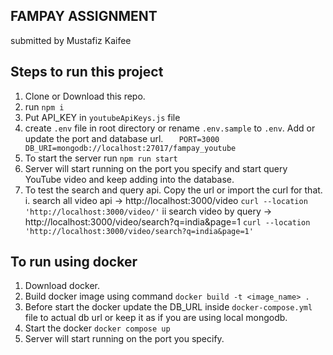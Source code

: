 ## FAMPAY ASSIGNMENT
submitted by Mustafiz Kaifee

## Steps to run this project
1. Clone or Download this repo.
2. run `npm i`
3. Put API_KEY in `youtubeApiKeys.js` file
4. create `.env` file in root directory or rename `.env.sample` to `.env`. Add or update the port and database url.
`	PORT=3000`
`	DB_URI=mongodb://localhost:27017/fampay_youtube`
5. To start the server run `npm run start`
6. Server will start running on the port you specify and start query YouTube video and keep adding into the database.
7. To test the search and query api. Copy the url or import the curl for that.
	i. search all video api -> http://localhost:3000/video
		`curl --location 'http://localhost:3000/video/'`
	ii search video by query -> http://localhost:3000/video/search?q=india&page=1
		`curl --location 'http://localhost:3000/video/search?q=india&page=1'`

## To run using docker
1. Download docker.
2. Build docker image using command `docker build -t <image_name> .` 
3. Before start the docker update the DB_URL inside `docker-compose.yml` file to actual db url or keep it as if you are using local mongodb.
4. Start the docker `docker compose up`
5. Server will start running on the port you specify.